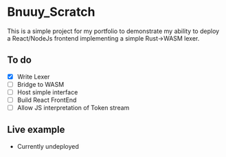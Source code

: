 # Bnuuy_Scratch

This is a simple project for my portfolio to demonstrate my ability to deploy a React/NodeJs frontend implementing a simple Rust->WASM lexer.

## To do 
- [x] Write Lexer
- [ ] Bridge to WASM
- [ ] Host simple interface
- [ ] Build React FrontEnd
- [ ] Allow JS interpretation of Token stream

## Live example
- Currently undeployed
